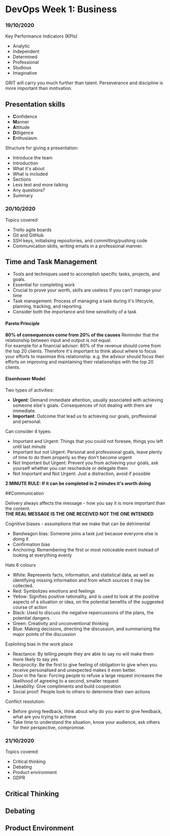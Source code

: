 # DevOps Week 1: Business

### 19/10/2020

Key Performance Indicators (KPIs)

- Analytic
- Independent
- Determined
- Professional
- Studious
- Imaginative

GRIT will carry you much further than talent. Perseverance and discipline is more important than motivation.

## Presentation skills

- **C**onfidence
- **M**anner
- **A**ttitude
- **D**illigence
- **E**nthusiasm

Structure for giving a presentation:

- Introduce the team
- Introduction
- What it's about
- What is included
- Sections
- Less text and more talking
- Any questions?
- Summary


### 20/10/2020

Topics covered
- Trello agile boards
- Git and GitHub
- SSH keys, initialising repositories, and committing/pushing code
- Communication skills, writing emails in a professional manner.

## Time and Task Management

- Tools and techniques used to accomplish specific tasks, projects, and goals.
- Essential for completing work
- Crucial to prove your worth, skills are useless if you can't manage your time
- Task management: Process of managing a task during it's lifecycle, planning, tracking, and reporting.
- Consider both the importance and time sensitivity of a task

#### Pareto Principle

**80% of consequences come from 20% of the causes**
Reminder that the relationship between input and output is not equal.  
For example for a financial advisor: 80% of the revenue should come from the top 20 clients. Therefore it's important to think about where to focus your efforts to maximise this relationship. e.g. the advisor should focus their efforts on improving and maintaining their relationships with the top 20 clients.

#### Eisenhower Model

Two types of activities:

- **Urgent**: Demand immediate attention, usually associated with achieving someone else's goals. Consequences of not dealing with them are immediate.
- **Important**: Outcome that lead us to achieving our goals, proffesional and personal.

Can consider 4 types:

- Important and Urgent: Things that you could not foresee, things you left until last minute
- Important but not Urgent: Personal and professional goals, leave plenty of time to do them properly so they don't become urgent
- Not Important but Urgent: Prevent you from achieving your goals, ask yourself whether you can reschedule or delegate them
- Not Important and Not Urgent: Just a distraction, avoid if possible

**2 MINUTE RULE: If it can be completed in 2 minutes it's worth doing**

##Communication

Delivery always affects the message - how you say it is more important than the content.  
**THE REAL MESSAGE IS THE ONE RECEIVED NOT THE ONE INTENDED**

Cognitive biases - assumptions that we make that can be detrimental

- Bandwagon bias: Someone joins a task just because everyone else is doing it
- Confirmation bias
- Anchoring: Remembering the first or most noticeable event instead of looking at everything evenly


Hats 6 colours
- White: Represents facts, information, and statistical data, as well as identifying missing information and from which sources it may be collected.
- Red: Symbolizes emotions and feelings
- Yellow: Signifies positive rationality, and is used to look at the positive aspects of a situation or idea, on the potential benefits of the suggested course of action
- Black: Used to discuss the negative repercussions of the plans, the potential dangers.
- Green: Creativity and unconventional thinking
- Blue: Making decisions, directing the discussion, and summarising the major points of the discussion

Exploiting bias in the work place
- Reactance: By telling people they are able to say no will make them more likely to say yes
- Reciprocity: Be the first to give feeling of obligation to give when you receive personalised and unexpected makes it even better.
- Door in the face: Forcing people to refuse a large request increases the likelihood of agreeing to a second, smaller request
- Likeability: Give compliments and build cooperation
- Social proof: People look to others to determine their own actions


Conflict resolution:
- Before giving feedback, think about why do you want to give feedback, what are you trying to achieve 
- Take time to understand the situation, know your audience, ask others for their perspective, compromise.

### 21/10/2020

Topics covered:
- Critical thinking
- Debating
- Product environment
- GDPR

## Critical Thinking

## Debating

## Product Environment 
